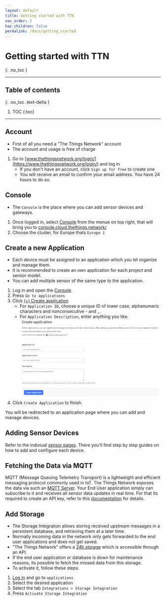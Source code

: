 ```yaml
---
layout: default
title: Getting started with TTN
nav_order: 3
has_children: false
permalink: /docs/getting_started
---
```


# Getting started with TTN
{: .no_toc }

---
## Table of contents
{: .no_toc .text-delta }

1. TOC
{:toc}

---

## Account
- First of all you need a "The Things Network" account<br>
- The account and usage is free of charge

1. Go to [www.thethingsnetwork.org/login/](https://www.thethingsnetwork.org/login/) and log in
	 - If you don't have an account, click `Sign up for free` to create one
   - You will receive an email to confirm your email address. You have 24 hours to do so.

## Console
- The `Console` is the place where you can add sensor devices and gateways.
 
1. Once logged in, select [Console](https://console.thethingsnetwork.org/) from the menue on top right, that will bring you to [console.cloud.thethings.network/](https://console.cloud.thethings.network/)
1. Choose the cluster, for Europe thats `Europe 1`

## Create a new Application
- Each device must be assigned to an application which you let organize and manage them.
- It is recommended to create an own application for each project and sensor model.
- You can add multiple sensor of the same type to the application.

1. Log in and open the [Console](https://console.thethingsnetwork.org/).
1. Press `Go to applications`
1. Click [(+) Create application](https://eu1.cloud.thethings.network/console/applications/add)
   - For `Application ID`, choose a unique ID of lower case, alphanumeric characters and nonconsecutive - and _.
   - For `Application Description`, enter anything you like.
<img src="https://github.com/hslu-ige-laes/lora-devices-ttn/raw/master/docs/ttn_create_application.png" width="700"><br>
1. Click `Create Application` to finish.

You will be redirected to an application page where you can add and manage devices.

## Adding Sensor Devices
Refer to the indiviual [sensor pages](https://hslu-ige-laes.github.io/lora-devices-ttn/#sensor-overview). There you'll find step by step guides on how to add and configure each device.

## Fetching the Data via MQTT
MQTT (Message Queuing Telemetry Transport) is a lightweight and efficient messaging protocol commonly used in IoT.
The Things Network exposes the data via such an [MQTT Server](https://www.thethingsindustries.com/docs/integrations/mqtt/). Your End User application simply can subscribe to it and receives all sensor data updates in real time.
For that its required to create an API key, refer to this [documentation](https://www.thethingsindustries.com/docs/integrations/mqtt/) for details.

## Add Storage
- The Storage Integration allows storing received upstream messages in a persistent database, and retrieving them at a later time.
- Normally incoming data in the network only gets forwarded to the end user applications and does not get saved.
- "The Things Network" offers a [24h storage](https://www.thethingsindustries.com/docs/integrations/storage/) which is accessible through an API.
- If the end user application or database is down for maintenance reasons, its possible to fetch the missed data from this storage.
- To activate it, follow these steps.

1. [Log in](https://eu1.cloud.thethings.network/console/applications) and go to `applications`
1. Select the desired application
1. Select the tab `Integrations > Storage Integration`
1. Press `Activate Storage Integration`
